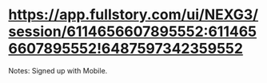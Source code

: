 # https://app.fullstory.com/ui/NEXG3/session/6114656607895552:6114656607895552!6487597342359552

Notes: Signed up with Mobile.